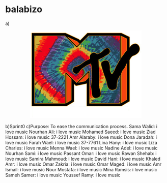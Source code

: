 # balabizo
a)<p align="center">
  <img src="https://github.com/nourhanAlimohamed/balabizo/blob/master/MTV%20Tie%20Dye.jpg?raw=true" width="350"/>
</p>
b)Sprint0
c)Purpose: To ease the communication process.
Sama Walid: i love music
Nourhan Ali:  i love music
Mohamed Saeed: i love music
Ziad Hossam: i love music 37-2221
Amr Alaraby: i love music
Dona Jaradah: i love music
Farah Wael: i love music 37-7761
Lina Hany: i love music
Liza Charles: i love music
Menna Wael: i love music
Nadine Adel: i love music
Nourhan Sami: i love music
Passant Omar: i love music 
Rawan Shehab: i love music
Samira Mahmoud: i love music
David Hani: i love music
Khaled Amr: i love music
Omar Zakria: i love music
Omar Maged: i love music
Amr Ismail: i love music
Nour Mostafa: i love music
Mina Ramsis: i love music
Sameh Samer: i love music
Youssef Ramy: i love music 
